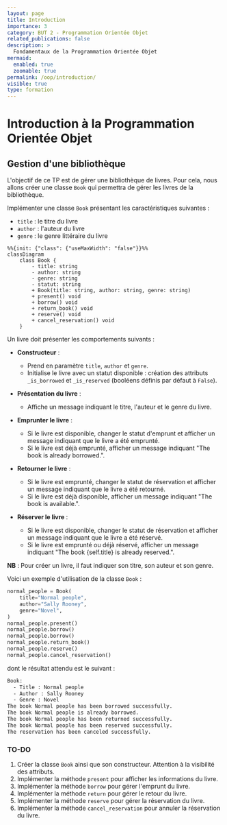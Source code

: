 ```yaml
---
layout: page
title: Introduction
importance: 3
category: BUT 2 - Programmation Orientée Objet
related_publications: false
description: >
  Fondamentaux de la Programmation Orientée Objet
mermaid:
  enabled: true
  zoomable: true
permalink: /oop/introduction/
visible: true
type: formation
---
```


# Introduction à la Programmation Orientée Objet

<!--
La programmation orientée objet (POO) est un paradigme de programmation qui repose sur le concept d'objets et de classes. Grâce à ce principe fondamental, la conception de code et la construction de logiciels deviennent beaucoup plus faciles. La programmation orientée objet facilite la création de logiciels modulaires, réutilisables et faciles à entretenir.

Voici un example de classe en Python, on y retrouve un constructeur `__init__` et des méthodes `start`, `drive` et `display_info`.

```python
class Car:
    def __init__(self, make, model, year):
        self.make = make
        self.model = model
        self.year = year
        self.mileage = 0

    def start(self):
        """Start the car."""
        print(f"{self.make} {self.model} is starting!")

    def drive(self, distance):
        """Drive the car for a given distance."""
        self.mileage += distance
        print(f"{self.make} {self.model} is driving for {distance} km.")

    def display_info(self):
        """Display information about the car."""
        print(f"Car: {self.make} {self.model}, Year: {self.year}, Mileage: {self.mileage} km")


# Using the Car class
toyota = Car("Toyota", "Corolla", 2020)
toyota.display_info()
toyota.start()
toyota.drive(150)
toyota.display_info()

```
Ci-dessous le résultat de l'exécution du code:
```bash
Car: Toyota Corolla, Year: 2020, Mileage: 0 km
Toyota Corolla is starting!
Toyota Corolla is driving for 150 km.
Car: Toyota Corolla, Year: 2020, Mileage: 150 km
```
-->

## Gestion d'une bibliothèque

L'objectif de ce TP est de gérer une bibliothèque de livres. Pour cela, nous allons créer une classe `Book` qui permettra de gérer les livres de la bibliothèque.

Implémenter une classe `Book` présentant les caractéristiques suivantes :

- `title` : le titre du livre
- `author` : l'auteur du livre
- `genre` : le genre littéraire du livre

```mermaid
%%{init: {"class": {"useMaxWidth": "false"}}%%
classDiagram
    class Book {
        - title: string
        - author: string
        - genre: string
        - statut: string
        + Book(title: string, author: string, genre: string)
        + present() void
        + borrow() void
        + return_book() void
        + reserve() void
        + cancel_reservation() void
    }
```

Un livre doit présenter les comportements suivants :

- **Constructeur** :

  - Prend en paramètre `title`, `author` et `genre`.
  - Initialise le livre avec un statut disponible : création des attributs `_is_borrowed` et `_is_reserved` (booléens définis par défaut à `False`).

- **Présentation du livre** :

  - Affiche un message indiquant le titre, l'auteur et le genre du livre.

- **Emprunter le livre** :

  - Si le livre est disponible, changer le statut d'emprunt et afficher un message indiquant que le livre a été emprunté.
  - Si le livre est déjà emprunté, afficher un message indiquant "The book is already borrowed.".

- **Retourner le livre** :

  - Si le livre est emprunté, changer le statut de réservation et afficher un message indiquant que le livre a été retourné.
  - Si le livre est déjà disponible, afficher un message indiquant "The book is available.".

- **Réserver le livre** :
  - Si le livre est disponible, changer le statut de réservation et afficher un message indiquant que le livre a été réservé.
  - Si le livre est emprunté ou déjà réservé, afficher un message indiquant "The book {self.title} is already reserved.".

**NB** : Pour créer un livre, il faut indiquer son titre, son auteur et son genre.

Voici un exemple d'utilisation de la classe `Book` :

```python
normal_people = Book(
    title="Normal people",
    author="Sally Rooney",
    genre="Novel",
)
normal_people.present()
normal_people.borrow()
normal_people.borrow()
normal_people.return_book()
normal_people.reserve()
normal_people.cancel_reservation()

```

dont le résultat attendu est le suivant :

```bash
Book:
  - Title : Normal people
  - Author : Sally Rooney
  - Genre : Novel
The book Normal people has been borrowed successfully.
The book Normal people is already borrowed.
The book Normal people has been returned successfully.
The book Normal people has been reserved successfully.
The reservation has been canceled successfully.
```

### TO-DO

1. Créer la classe `Book` ainsi que son constructeur. Attention à la visibilité des attributs.
2. Implémenter la méthode `present` pour afficher les informations du livre.
3. Implémenter la méthode `borrow` pour gérer l'emprunt du livre.
4. Implémenter la méthode `return` pour gérer le retour du livre.
5. Implémenter la méthode `reserve` pour gérer la réservation du livre.
6. Implémenter la méthode `cancel_reservation` pour annuler la réservation du livre.

<!--

## Suivi des achats de produits par des clients

L’objectif du programme est de permettre le suivi des achats de produits par des clients.

### Informations sur le client

Le système doit tracer les informations suivantes d’un client :

- Nom
- Prénom
- Tous les achats d’un client

Il est nécessaire de pouvoir créer un client, en indiquant son nom et son prénom. Le système doit également permettre d’ajouter un achat pour un client.

### Informations sur le produit

Un produit possède les informations suivantes :

- Son identifiant
- Son libellé
- Son prix unitaire

Le système doit permettre de créer un produit en renseignant les trois informations ci-dessus.

**NB :** il n’est pas nécessaire de gérer les doublons.

Le système doit également pouvoir afficher un descriptif du produit au format : [Identifiant] – [Libellé] – PU : [Prix unitaire]

### Informations sur un achat

Les informations relatives à un achat sont les suivantes :

- Un produit
- Une quantité achetée

Le système doit permettre de calculer le **Prix total** d’un achat selon la formule suivante : Prix Unitaire x Quantité

### Liste des achats d’un client

Enfin, il faut pouvoir lister tous les achats d’un client sous le format suivant (1 ligne par achat) :

Achats de [Nom] [Prénom]

Produit : [Descriptif produit] | Quantité : [quantité] | Prix Total : [quantité x prix unitaire]
-->
